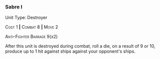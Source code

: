 ### **Sabre I**

Unit Type: Destroyer 

<span style="font-variant:small-caps;">Cost</span> 1 __|__ <span style="font-variant:small-caps;">Combat</span> 8 __|__ <span style="font-variant:small-caps;">Move</span> 2

<span style="font-variant:small-caps;">Anti-Fighter Barrage</span> 9(x2)

After this unit is destroyed during combat, roll a die, on a result of 9 or 10, produce up to 1 hit against ships against your opponent's ships.